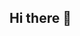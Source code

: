 ## Hi there 👋

<!--
**ben-2022022/ben-2022022** is a ✨ _special_ ✨ repository because its `README.md` (this file) appears on your GitHub profile.

Here are some ideas to get you started:

- 🔭 I’m currently working on ...
- 🌱 I’m currently learning certificate IV in Cybersecurity
- 🤔 I’m looking for help with getting an enerty level role into cybersecurity or systems administrator role
- 💬 Ask me about ...
- 📫 How to reach me: ...
-->
